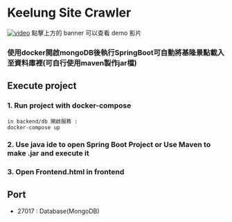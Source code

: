 # Keelung Site Crawler

[![video](https://cdn2.ettoday.net/images/6181/6181858.jpg)](https://www.youtube.com/watch?v=q89f7l6Y5cE)
點擊上方的 banner 可以查看 demo 影片

### 使用docker開啟mongoDB後執行SpringBoot可自動將基隆景點載入至資料庫裡(可自行使用maven製作jar檔)

## Execute project

### 1. Run project with docker-compose
```
in backend/db 開啟服務 :
docker-compose up
```

### 2. Use java ide to open Spring Boot Project or Use Maven to make .jar and execute it

### 3. Open Frontend.html in frontend

## Port
 - 27017 : Database(MongoDB)